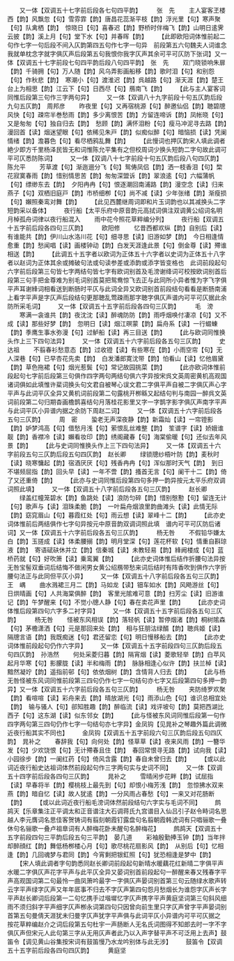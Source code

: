 <!-- { "loadSidebar": true } -->
　　又一体【双调五十七字前后段各七句四平韵】　　　张　先
　　主人宴客玊楼西【韵】风飘忽【句】雪雰霏【韵】唐昌花蕊渐平枝【韵】浮光里【句】寒声聚【句】队禽栖【韵】　惊晓日【句】喜春迟【韵】野桥时伴梅飞【韵】山明日逺霁云披【韵】溪上月【句】堂下水【句】并春晖【韵】
　　【此即欧阳词体惟前起二句作七字一句后段不间入仄韵第四五句作七字一句异　前段第五六句魏夫人词谁念我就单枕念字就字俱仄声后段第五句我恨你我字仄声其余可平可仄防下张词】又一体【双调五十七字前段七句四平韵后段八句四平韵】　张　先
　　双门晓锁响朱扉【韵】千骑拥【句】万人随【韵】风乌弄影画船移【韵】歌时泪【句】和别怨【句】作秋悲【韵】　寒潮小【句】渡淮迟【韵】呉越路【句】渐天涯【韵】楚王台上为相思【韵】江云下【句】日西尽【句】鴈南飞【韵】
　　【此与主人宴客词同惟后段第三句作三字两句异】
　　又一体【双调八十九字前段十句五仄韵后段九句五仄韵】　周邦彦
　　昨夜里【句】又再宿桃源【句】醉邀仙侣【韵】聴碧牕风快【句】疎帘半巻愁雨【韵】多少离恨苦【韵】方留连啼诉【韵】凤帐晓【句】又是匆匆【句】独自归去【韵】　愁顾【韵】满怀泪粉【句】瘦马冲泥寻去路【韵】漫回首【读】烟迷望眼【句】依稀见朱戸【韵】似痴似醉【句】暗恼损【读】凭阑情绪【韵】澹暮色【句】看尽栖鸦乱舞【韵】
　　【此慢词也押仄韵宋人填此调者絶少即方千里杨泽民皆无和词惟陈允平集有之但校周词少换头短韵二字句故此调可平可仄悉防陈词】
　　又一体【双调八十七字前段十句五仄韵后段八句四仄韵】　陈允平
　　芳草渡【句】渐迤逦分飞【句】鸳俦凤侣【韵】洒一枝香泪【句】棃花寂寞春雨【韵】惜别情思苦【韵】匆匆深盟诉【韵】翠浪逺【句】六幅蒲帆【句】缥缈东去【韵】　夕阳冉冉【句】恨逐潮回南浦路【韵】漫空念【读】归来燕子【句】双栖旧庭戸【韵】市桥细栁【句】尚不减【读】少年张绪【韵】渐瘦损【句】嬾照秦鸾对舞【韵】
　　【此见西麓继周词即和片玉词韵也以其减换头二字短韵采以备体】
　　夜行船【太平乐府中原音韵元高拭词俱注双调黄公绍词名明月棹孤舟词律以夜行船混入
　　雨中花今照花草粹编分列】
　　夜行船【双调五十五字前后段各四句三仄韵】　　　欧阳修
　　忆昔西都欢纵【韵】自别后【读】有谁能共【韵】伊川山水洛川花【句】细寻思【读】旧游如梦【韵】　今日相逢情愈重【韵】愁闻唱【读】画楼钟动【韵】白发天涯逢此景【句】倒金尊【读】殢谁相送【韵】
　　【此调五十五字者以欧词为正体五十六字者以史词为正体五十八字者以赵词为正体其余或摊破句法或句读参差或添韵或添字皆变格也　此词前段起句六字前后段第三句皆七字两结句皆七字有欧词别首及毛滂谢绛词可校按欧词别首后段第三句手把金尊难为别毛词别首莫把鸳鸯惊飞去正与此同所小异者惟为字飞字俱平声耳谢綘词相看送到断肠时平仄与此词全异又欧词别首前段结句看看是断肠南浦上看字平声是字仄声后段结句更那聴乱莺疎雨那字聴字俱仄声谱内可平可仄据此余防所采毛词】
　　又一体【双调五十五字前后段各四句三仄韵】　　　毛　滂
　　寒满一衾谁共【韵】夜沈沈【读】醉魂防防【韵】雨呼烟唤付凄凉【句】又不成【读】那些好梦【韵】　忽明日【读】烟江暝蒙【韵】扁舟系【读】一行蝃蝀【韵】季鹰生事水弥漫【句】过鲈船【读】再三目送【韵】
　　【此与欧词同惟换头作上三下四句法异】
　　又一体【双调五十六字前后段各五句三仄韵】　　　史达祖
　　不翦春衫愁意态【韵】过收镫【读】有些寒在【韵】小雨空帘【句】无人深巷【句】已早杏花先卖【韵】　白发潘郎寛沈带【韵】怕看山【读】忆他眉黛【韵】草色拖裙【句】烟光惹鬓【句】常记故园挑菜【韵】
　　【此亦欧词体惟前段起句七字前后段第三句俱作四字两句两结句俱六字异按宋呉文英周密黄机高观国诸词俱如此填惟许棐词换头句文君自被琴心误文君二字俱平声自被二字俱仄声心字平声与此词平仄全异又黄机词前段第二句露桃开栁緜又起结句判与南园一醉呉文英词前段第二句归期杳画檐鹊喜结句月落桂花影里又字一字鹊字影字俱仄声南字平声与此词平仄小异谱内据之余防下周赵二词】
　　又一体【双调五十六字前后段各五句三仄韵】　　　周　密
　　蛩老无声深夜静【韵】新霜灿【读】一帘镫影【韵】妒梦鸿高【句】借愁月浅【句】萦恨乱丝难整【韵】　笙谱字【读】娇娥谁靓【韵】香襟冷【读】嬾看妆印【韵】绣阁藏春【句】海棠偷暖【句】还似去年风景【韵】
　　【此与史词同惟换头作上三下四句法异】
　　又一体【双调五十六字前段五句三仄韵后段五句四仄韵】　赵长卿
　　绿锁牕纱梧叶防【韵】麦秋时【读】晓寒慵起【韵】宿酒厌厌【句】残香冉冉【句】浑似那时天气【韵】　到日不堪频屈指【韵】回头早【读】一年不啻【韵】搔首无言【句】阑干十二【韵】倚了又还重倚【韵】
　　【此亦与史词同惟后段第四句多押一韵异按元太平乐府双调词照此填】
　　又一体【双调五十八字前后段各五句三仄韵】　　　赵长卿
　　绿盖红幢笼碧水【韵】鱼跳处【读】浪防匀碎【韵】惜别慇懃【句】留连无计【句】歌声与【读】泪珠柔脆【韵】　一叶扁舟烟浪里韵曲滩头【读】此情无际【韵】窈窕眉山【句】暮霞红处【句】雨云想【读】翠峰十二【韵】
　　【此亦史词体惟前后两结俱作七字句异按元中原音韵双调词照此填　谱内可平可仄防后诸词】又一体【双调五十六字前后段各五句三仄韵】　　　杨无咎
　　不假铅华嫌太白【韵】玉搓成【读】体柔腰搦【韵】明月堂深【句】莲花杯软【句】情重自斟琼液【韵】　寄语碔砆休并立【韵】信秦城【读】未教轻易【韵】綘阙楼成【句】蓝桥药就【句】好吹箫【读】乗鸾翼【韵】
　　【此亦史词体惟后结作折腰句法异按无咎宝髻双垂词后结悔不做闲男女黄公绍鴈带愁来词后结时有阵香吹到俱作六字折腰句法正与此同但平仄小异】
　　又一体【双调五十八字前后段各五句三仄韵】　　　王　嵎
　　曲水溅裙三月二【韵】马如龙【读】钿车如水【韵】风飏游丝【句】日烘晴画【句】人共海棠俱醉【韵】　客里光隂难可意【韵】扫芳尘【读】旧游谁记【韵】午梦醒来【句】不觉小牕人静【句】春在卖花声里【韵】
　　【此亦史词体惟后段第四句六字多二衬字异】
　　又一体【双调五十五字前后段各五句三仄韵】　　　杨无咎
　　怪被东风相误【韵】落轻帆【读】暂停烟渚【韵】桐树隂森【句】茅檐潇洒【句】元是那回来处【韵】　相与狂朋沽绿醑【韵】聴呉姬【读】隔牕言语【韵】我既痴迷【句】君还留恋【句】明日慢移船去【韵】
　　【此亦史词体惟前段起句仍作六字异】
　　又一体【双调五十五字前段四句三仄韵后段五句四仄韵】　孙浩然
　　何处采菱归暮【韵】隔宵烟【读】菱歌轻举【韵】白苹风起月华寒【句】影朦胧【读】半和梅雨【韵】　脉脉相逢心似许【韵】扶兰棹【读】黯然凝竚【韵】遥指前邨【句】依依烟树【韵】含情背人归去【韵】
　　【此与杨无咎怪被东风词同惟前段第三四句仍作七字一句结句亦七字又后段第四句多押一韵异】又一体【双调五十六字前后段各五句三仄韵】　　　杨无咎
　　夹防绮罗欢聚【韵】看喧喧【读】彩舟来去【韵】晴放湖光【句】雨添山色【句】谁识总相宜处【韵】　输与骚人【句】郤知胜趣【韵】醉临流【读】戏评坡句【韵】莫把西湖比西子【句】这东湖【读】似东邻女【韵】
　　【此与怪被东风词同惟后段第一句作四字两句第三四句仍作七字一句结句亦七字异】金凤钩【见晁补之琴趣外篇此调微近夜行船其实不同也】
　　金凤钩【双调五十五字前段六句三仄韵后段五句四仄韵】　晁补之
　　春辞我【句】向何处【韵】怪草草【读】夜来风雨【韵】一簪华发【句】少欢饶恨【句】无计殢春且住【韵】　春回常恨寻无路【韵】试向我【读】小园徐步【韵】一阑红药【句】倚风含露【韵】春自未曾归去【韵】
　　【或以此词近夜行船史达祖词体然前段起句作三字两句实与史词不同】
　　又一体【双调五十四字前后段各四句三仄韵】　　　晁补之
　　雪晴闲步花畔【韵】试屈指【读】早春将半【韵】樱桃枝上最先到【句】却恨小梅芳浅【韵】　忽惊拂水双来燕【韵】暗自忆【读】故人犹逺【韵】一分风雨占春愁【句】一来又对花肠断【韵】
　　【或以此词近夜行船毛滂词体然前段结句六字实与毛词不同】
　　鹧鸪天【乐章集注正平调太和正音谱注大石调蒋氏九宫谱目入仙吕引子赵令畤词名思越人李元膺词名思佳客贺铸词有翦刻朝霞钉露盘句名翦朝霞韩淲词有只唱骊歌一叠休句名骊歌一叠卢祖臯词有人醉梅花卧未醒句名醉梅花】
　　鹧鸪天【双调五十五字前段四句三平韵后段五句三平韵】　晏几道
　　彩袖殷勤捧玉钟【韵】当年拌却醉顔红【韵】舞低杨栁楼心月【句】歌尽桃花扇影风【韵】　从别后【句】忆相逢【韵】几回魂梦与君同【韵】今宵剩把银釭照【句】犹恐相逢是梦中【韵】
　　【宋人填此调者字句韵悉同赵长卿词前段起句新晴水暖藕花红新晴二字俱平声水暖二字俱仄声花字平声与此平仄全异又晏词别首前段起句一醉醒来春又残春字平声高观国词第二句最怜一曲凤箫吟最字一字俱仄声晏词别首第三句云随绿水歌声转云字平声绿字仄声又年年厎事不归去不字仄声第四句怨月愁烟长为谁怨字仄声长字平声赵长卿词后段第一二句忆携手过堦墀忆字仄声携字平声黄庭坚词第三句斜风细雨不须归斜字平声细字仄声栁永词第四句只因曾向前生里只字仄声曾字平声晏词别首第五句曼倩天涯犹未归曼字仄声犹字平声俱与此词平仄小异谱内可平可仄据之　按花草粹编赵介之词后段第五句杜宇一声肠断人无名氏词图得不知郎去时一字不字俱仄声但宋元人此句第三字从无用仄声者此乃以入声字替平声不可泛用上去声】鼓笛令【调见黄山谷集按宋词有鼓笛慢乃水龙吟别体与此无涉】
　　鼓笛令【双调五十五字前后段各四句四仄韵】　　　黄庭坚
